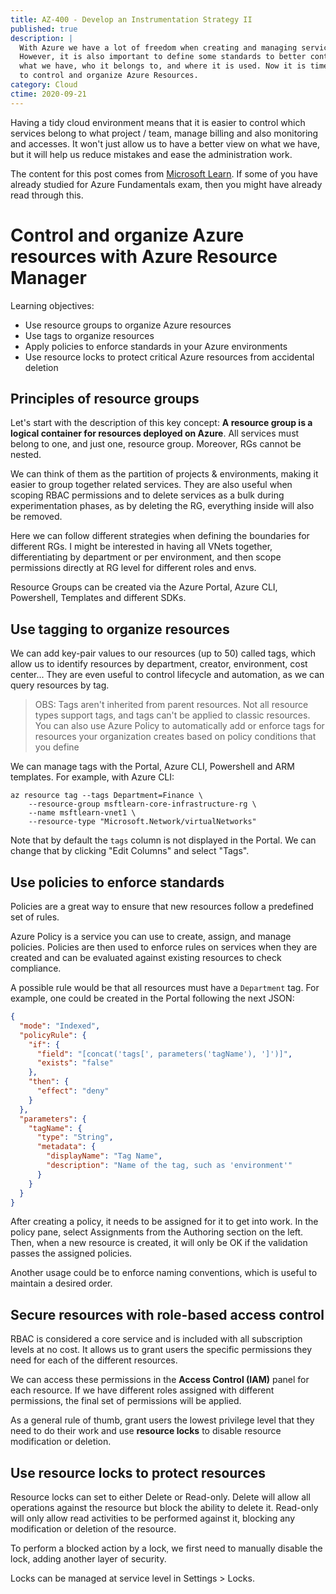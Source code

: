 ```yaml
---
title: AZ-400 - Develop an Instrumentation Strategy II
published: true
description: |
  With Azure we have a lot of freedom when creating and managing services.
  However, it is also important to define some standards to better control
  what we have, who it belongs to, and where it is used. Now it is time
  to control and organize Azure Resources. 
category: Cloud
ctime: 2020-09-21
---
```


Having a tidy cloud environment means that it is easier to control which services belong to what project / team, manage billing and also monitoring and accesses. It won't just allow us to have a better view on what we have, but it will help us reduce mistakes and ease the administration work.

The content for this post comes from [Microsoft Learn](https://docs.microsoft.com/en-us/learn/modules/control-and-organize-with-azure-resource-manager/). If some of you have already studied for Azure Fundamentals exam, then you might have already read through this.

# Control and organize Azure resources with Azure Resource Manager

Learning objectives:
* Use resource groups to organize Azure resources
* Use tags to organize resources
* Apply policies to enforce standards in your Azure environments
* Use resource locks to protect critical Azure resources from accidental deletion

## Principles of resource groups

Let's start with the description of this key concept: **A resource group is a logical container for resources deployed on Azure**. All services must belong to one, and just one, resource group. Moreover, RGs cannot be nested.

We can think of them as the partition of projects & environments, making it easier to group together related services. They are also useful when scoping RBAC permissions and to delete services as a bulk during experimentation phases, as by deleting the RG, everything inside will also be removed.

Here we can follow different strategies when defining the boundaries for different RGs. I might be interested in having all VNets together, differentiating by department or per environment, and then scope permissions directly at RG level for different roles and envs.

Resource Groups can be created via the Azure Portal, Azure CLI, Powershell, Templates and different SDKs.

## Use tagging to organize resources

We can add key-pair values to our resources (up to 50) called tags, which allow us to identify resources by department, creator, environment, cost center... They are even useful to control lifecycle and automation, as we can query resources by tag.

> OBS: Tags aren't inherited from parent resources. Not all resource types support tags, and tags can't be applied to classic resources. You can also use Azure Policy to automatically add or enforce tags for resources your organization creates based on policy conditions that you define

We can manage tags with the Portal, Azure CLI, Powershell and ARM templates. For example, with Azure CLI:

```
az resource tag --tags Department=Finance \
    --resource-group msftlearn-core-infrastructure-rg \
    --name msftlearn-vnet1 \
    --resource-type "Microsoft.Network/virtualNetworks"
```

Note that by default the `tags` column is not displayed in the Portal. We can change that by clicking "Edit Columns" and select "Tags".

## Use policies to enforce standards

Policies are a great way to ensure that new resources follow a predefined set of rules.

Azure Policy is a service you can use to create, assign, and manage policies. Policies are then used to enforce rules on services when they are created and can be evaluated against existing resources to check compliance.

A possible rule would be that all resources must have a `Department` tag. For example, one could be created in the Portal following the next JSON:

```json
{
  "mode": "Indexed",
  "policyRule": {
    "if": {
      "field": "[concat('tags[', parameters('tagName'), ']')]",
      "exists": "false"
    },
    "then": {
      "effect": "deny"
    }
  },
  "parameters": {
    "tagName": {
      "type": "String",
      "metadata": {
        "displayName": "Tag Name",
        "description": "Name of the tag, such as 'environment'"
      }
    }
  }
}
```

After creating a policy, it needs to be assigned for it to get into work. In the policy pane, select Assignments from the Authoring section on the left. Then, when a new resource is created, it will only be OK if the validation passes the assigned policies.

Another usage could be to enforce naming conventions, which is useful to maintain a desired order.

## Secure resources with role-based access control

RBAC is considered a core service and is included with all subscription levels at no cost. It allows us to grant users the specific permissions they need for each of the different resources.

We can access these permissions in the **Access Control (IAM)** panel for each resource. If we have different roles assigned with different permissions, the final set of permissions will be applied.

As a general rule of thumb, grant users the lowest privilege level that they need to do their work and use **resource locks** to disable resource modification or deletion.

## Use resource locks to protect resources

Resource locks can set to either Delete or Read-only. Delete will allow all operations against the resource but block the ability to delete it. Read-only will only allow read activities to be performed against it, blocking any modification or deletion of the resource.

To perform a blocked action by a lock, we first need to manually disable the lock, adding another layer of security.

Locks can be managed at service level in Settings > Locks.
